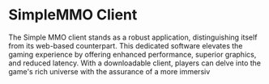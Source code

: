# SimpleMMO Client
The Simple MMO client stands as a robust application, distinguishing itself from its web-based counterpart. This dedicated software elevates the gaming experience by offering enhanced performance, superior graphics, and reduced latency. With a downloadable client, players can delve into the game's rich universe with the assurance of a more immersiv
